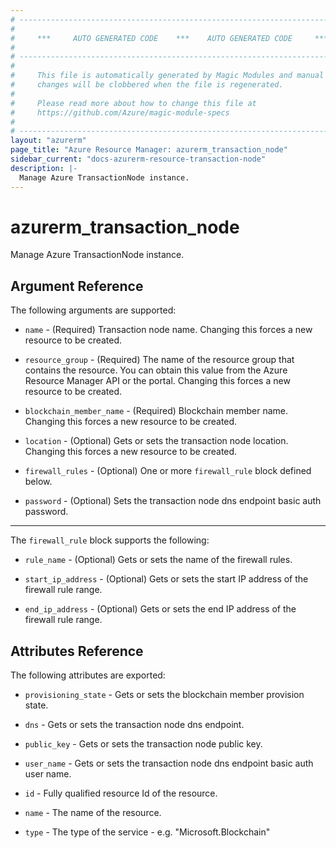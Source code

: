 ```yaml
---
# ----------------------------------------------------------------------------
#
#     ***     AUTO GENERATED CODE    ***    AUTO GENERATED CODE     ***
#
# ----------------------------------------------------------------------------
#
#     This file is automatically generated by Magic Modules and manual
#     changes will be clobbered when the file is regenerated.
#
#     Please read more about how to change this file at
#     https://github.com/Azure/magic-module-specs
#
# ----------------------------------------------------------------------------
layout: "azurerm"
page_title: "Azure Resource Manager: azurerm_transaction_node"
sidebar_current: "docs-azurerm-resource-transaction-node"
description: |-
  Manage Azure TransactionNode instance.
---
```


# azurerm_transaction_node

Manage Azure TransactionNode instance.


## Argument Reference

The following arguments are supported:

* `name` - (Required) Transaction node name. Changing this forces a new resource to be created.

* `resource_group` - (Required) The name of the resource group that contains the resource. You can obtain this value from the Azure Resource Manager API or the portal. Changing this forces a new resource to be created.

* `blockchain_member_name` - (Required) Blockchain member name. Changing this forces a new resource to be created.

* `location` - (Optional) Gets or sets the transaction node location. Changing this forces a new resource to be created.

* `firewall_rules` - (Optional) One or more `firewall_rule` block defined below.

* `password` - (Optional) Sets the transaction node dns endpoint basic auth password.

---

The `firewall_rule` block supports the following:

* `rule_name` - (Optional) Gets or sets the name of the firewall rules.

* `start_ip_address` - (Optional) Gets or sets the start IP address of the firewall rule range.

* `end_ip_address` - (Optional) Gets or sets the end IP address of the firewall rule range.

## Attributes Reference

The following attributes are exported:

* `provisioning_state` - Gets or sets the blockchain member provision state.

* `dns` - Gets or sets the transaction node dns endpoint.

* `public_key` - Gets or sets the transaction node public key.

* `user_name` - Gets or sets the transaction node dns endpoint basic auth user name.

* `id` - Fully qualified resource Id of the resource.

* `name` - The name of the resource.

* `type` - The type of the service - e.g. "Microsoft.Blockchain"
